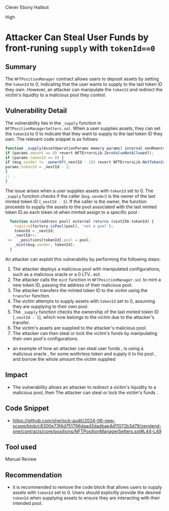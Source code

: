 Clever Ebony Halibut

High

# Attacker Can Steal User Funds by front-runing `supply` with `tokenId==0`

## Summary

The `NFTPositionManager` contract allows users to deposit assets by setting the `tokenId` to 0, indicating that the user wants to supply to the last token ID they own. However, an attacker can manipulate the `tokenId` and redirect the victim's liquidity to a malicious pool they control.

## Vulnerability Detail

The vulnerability lies in the `_supply` function in `NFTPositionManagerSetters.sol`. When a user supplies assets, they can set the `tokenId` to 0 to indicate that they want to supply to the last token ID they own. The relevant code snippet is as follows:

```js
function _supply(AssetOperationParams memory params) internal nonReentrant {
if (params.amount == 0) revert NFTErrorsLib.ZeroValueNotAllowed();
if (params.tokenId == 0) {
if (msg.sender != _ownerOf(_nextId - 1)) revert NFTErrorsLib.NotTokenIdOwner();
params.tokenId = _nextId - 1;
}
// ...
}
```

The issue arises when a user supplies assets with `tokenId` set to 0. The `_supply` function checks if the caller (`msg.sender`) is the owner of the last minted token ID (`_nextId - 1`). If the caller is the owner, the function proceeds to supply the assets to the pool associated with the last minted token ID.as each token id when minted assign to a specific pool :

```js
  function mint(address pool) external returns (uint256 tokenId) {
    require(factory.isPool(pool), 'not a pool');
    tokenId = _nextId;
    _nextId++;
 >>   _positions[tokenId].pool = pool;
    _mint(msg.sender, tokenId);
  }
```

An attacker can exploit this vulnerability by performing the following steps:

1. The attacker deploys a malicious pool with manipulated configurations, such as a malicious oracle or a 0 LTV...ect
2. The attacker calls the `mint` function in `NFTPositionManager.sol` to mint a new token ID, passing the address of their malicious pool.
3. The attacker transfers the minted token ID to the victim using the `transfer` function.
4. The victim attempts to supply assets with `tokenId` set to 0, assuming they are supplying to their own pool.
5. The `_supply` function checks the ownership of the last minted token ID (`_nextId - 1`), which now belongs to the victim due to the attacker's transfer.
6. The victim's assets are supplied to the attacker's malicious pool.
7. The attacker can then steal or lock the victim's funds by manipulating their own pool's configurations.

- an example of how an attacker can steal user funds , is using a malicious oracle , for some wothrless token and supply it to his pool , and borrow the whole amount the victim supplied

## Impact

- The vulnerability allows an attacker to redirect a victim's liquidity to a malicious pool, then The attacker can steal or lock the victim's funds .

## Code Snippet

- https://github.com/sherlock-audit/2024-06-new-scope/blob/c8300e73f4d751796daad3dadbae4d11072b3d79/zerolend-one/contracts/core/positions/NFTPositionManagerSetters.sol#L44-L49

## Tool used

Manual Review

## Recommendation

- it is recommended to remove the code block that allows users to supply assets with `tokenId` set to 0. Users should explicitly provide the desired `tokenId` when supplying assets to ensure they are interacting with their intended pool.